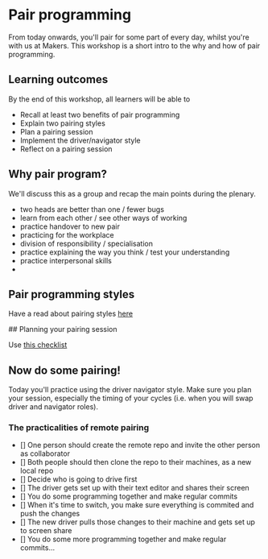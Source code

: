 # Pair programming

From today onwards, you'll pair for some part of every day, whilst you're with us at Makers. This workshop is a short intro to the why and how of pair programming.

## Learning outcomes

By the end of this workshop, all learners will be able to
- Recall at least two benefits of pair programming
- Explain two pairing styles
- Plan a pairing session
- Implement the driver/navigator style
- Reflect on a pairing session

## Why pair program?

We'll discuss this as a group and recap the main points during the plenary.

- two heads are better than one / fewer bugs
- learn from each other / see other ways of working
- practice handover to new pair
- practicing for the workplace
- division of responsibility / specialisation
- practice explaining the way you think / test your understanding
- practice interpersonal skills
- 

## Pair programming styles

Have a read about pairing styles [here](pairing_styles.md)

## Planning your pairing session

Use [this checklist](checklist.md)

## Now do some pairing!

Today you'll practice using the driver navigator style.  Make sure you plan your session, especially the timing of your cycles (i.e. when you will swap driver and navigator roles).

### The practicalities of remote pairing

- [] One person should create the remote repo and invite the other person as collaborator
- [] Both people should then clone the repo to their machines, as a new local repo
- [] Decide who is going to drive first
- [] The driver gets set up with their text editor and shares their screen
- [] You do some programming together and make regular commits
- [] When it's time to switch, you make sure everything is commited and push the changes
- [] The new driver pulls those changes to their machine and gets set up to screen share
- [] You do some more programming together and make regular commits...
